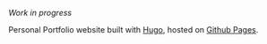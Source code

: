 _Work in progress_

Personal Portfolio website built with [Hugo](https://gohugo.io/), hosted on [Github Pages](https://pages.github.com/). 
